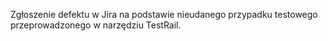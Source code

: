 Zgłoszenie defektu w Jira na podstawie nieudanego przypadku testowego przeprowadzonego w narzędziu TestRail.
